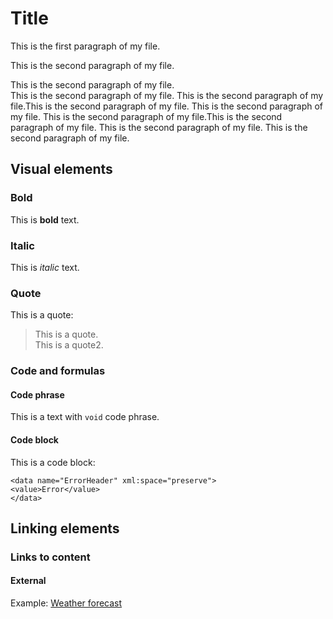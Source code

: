 # Title

This is the first paragraph of my file.

This is the second paragraph of my file.

This is the second paragraph of my file.  
This is the second paragraph of my file. This is the second paragraph of my file.This is the second paragraph of my file. This is the second paragraph of my file. This is the second paragraph of my file.This is the second paragraph of my file. This is the second paragraph of my file. This is the second paragraph of my file.

## Visual elements

### Bold

This is **bold** text.

### Italic

This is _italic_ text.

### Quote

This is a quote:

> This is a quote.  
> This is a quote2.

### Code and formulas

#### Code phrase

This is a text with `void` code phrase.

#### Code block

This is a code block:

```
<data name="ErrorHeader" xml:space="preserve">
<value>Error</value>
</data>
```

## Linking elements

### Links to content

#### External

Example: [Weather forecast](https://www.meteo.pl)
